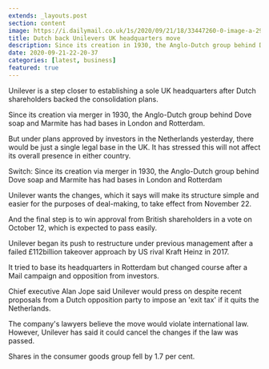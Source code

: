```yaml
---
extends: _layouts.post
section: content
image: https://i.dailymail.co.uk/1s/2020/09/21/18/33447260-0-image-a-29_1600708431140.jpg 
title: Dutch back Unilevers UK headquarters move 
description: Since its creation in 1930, the Anglo-Dutch group behind Dove soap and Marmite has had bases in London and Rotterdam. But under the plans, there would be just a single legal base in the UK. 
date: 2020-09-21-22-20-37 
categories: [latest, business] 
featured: true 
--- 
```

Unilever is a step closer to establishing a sole UK headquarters after Dutch shareholders backed the consolidation plans. 

Since its creation via merger in 1930, the Anglo-Dutch group behind Dove soap and Marmite has had bases in London and Rotterdam. 

But under plans approved by investors in the Netherlands yesterday, there would be just a single legal base in the UK. It has stressed this will not affect its overall presence in either country. 

Switch: Since its creation via merger in 1930, the Anglo-Dutch group behind Dove soap and Marmite has had bases in London and Rotterdam

Unilever wants the changes, which it says will make its structure simple and easier for the purposes of deal-making, to take effect from November 22. 

And the final step is to win approval from British shareholders in a vote on October 12, which is expected to pass easily. 

Unilever began its push to restructure under previous management after a failed £112billion takeover approach by US rival Kraft Heinz in 2017.

It tried to base its headquarters in Rotterdam but changed course after a Mail campaign and opposition from investors. 

Chief executive Alan Jope said Unilever would press on despite recent proposals from a Dutch opposition party to impose an 'exit tax' if it quits the Netherlands. 

The company's lawyers believe the move would violate international law. However, Unilever has said it could cancel the changes if the law was passed. 

Shares in the consumer goods group fell by 1.7 per cent. 

